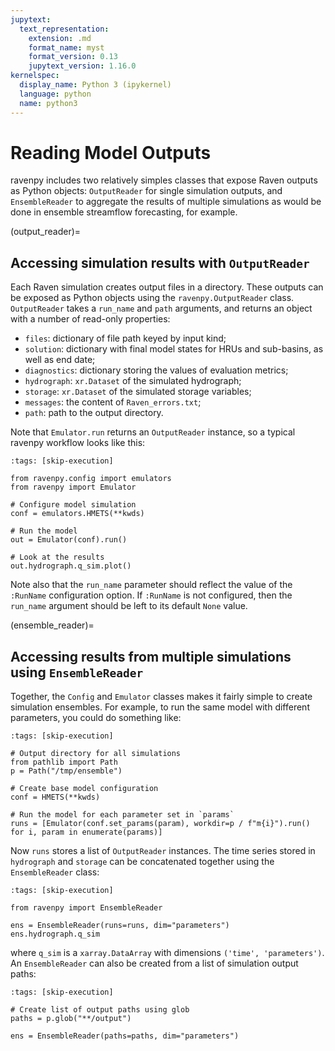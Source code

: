 ```yaml
---
jupytext:
  text_representation:
    extension: .md
    format_name: myst
    format_version: 0.13
    jupytext_version: 1.16.0
kernelspec:
  display_name: Python 3 (ipykernel)
  language: python
  name: python3
---
```


# Reading Model Outputs

ravenpy includes two relatively simples classes that expose Raven outputs as Python objects: `OutputReader` for single simulation outputs, and `EnsembleReader` to aggregate the results of multiple simulations as would be done in ensemble streamflow forecasting, for example.

(output_reader)=
## Accessing simulation results with `OutputReader`
Each Raven simulation creates output files in a directory. These outputs can be exposed as Python objects using the `ravenpy.OutputReader` class. `OutputReader` takes a `run_name` and `path` arguments, and returns an object with a number of read-only properties:
- `files`: dictionary of file path keyed by input kind;
- `solution`: dictionary with final model states for HRUs and sub-basins, as well as end date;
- `diagnostics`: dictionary storing the values of evaluation metrics;
- `hydrograph`: `xr.Dataset` of the simulated hydrograph;
- `storage`: `xr.Dataset` of the simulated storage variables;
- `messages`: the content of `Raven_errors.txt`;
- `path`: path to the output directory.

Note that `Emulator.run` returns an `OutputReader` instance, so a typical ravenpy workflow looks like this:

```{code-cell} ipython3
:tags: [skip-execution]

from ravenpy.config import emulators
from ravenpy import Emulator

# Configure model simulation
conf = emulators.HMETS(**kwds)

# Run the model
out = Emulator(conf).run()

# Look at the results
out.hydrograph.q_sim.plot()
```

Note also that the `run_name` parameter should reflect the value of the `:RunName` configuration option. If `:RunName` is not configured, then the `run_name` argument should be left to its default `None` value.

(ensemble_reader)=
## Accessing results from multiple simulations using `EnsembleReader`

Together, the `Config` and `Emulator` classes makes it fairly simple to create simulation ensembles. For example, to run the same model with different parameters, you could do something like:

```{code-cell} ipython3
:tags: [skip-execution]

# Output directory for all simulations
from pathlib import Path
p = Path("/tmp/ensemble")

# Create base model configuration
conf = HMETS(**kwds)

# Run the model for each parameter set in `params`
runs = [Emulator(conf.set_params(param), workdir=p / f"m{i}").run() for i, param in enumerate(params)]
```

Now `runs` stores a list of `OutputReader` instances. The time series stored in `hydrograph` and `storage` can be concatenated together using the `EnsembleReader` class:

```{code-cell} ipython3
:tags: [skip-execution]

from ravenpy import EnsembleReader

ens = EnsembleReader(runs=runs, dim="parameters")
ens.hydrograph.q_sim
```

where `q_sim` is a `xarray.DataArray` with dimensions `('time', 'parameters')`. An `EnsembleReader` can also be created from a list of simulation output paths:

```{code-cell} ipython3
:tags: [skip-execution]

# Create list of output paths using glob
paths = p.glob("**/output")

ens = EnsembleReader(paths=paths, dim="parameters")
```
